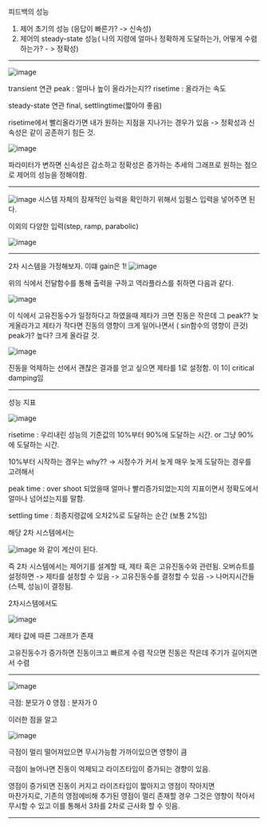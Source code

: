 피드백의 성능
1. 제어 초기의 성능 (응답이 빠른가? -> 신속성)
2. 제어의 steady-state 성능( 나의 지령에 얼마나 정확하게 도달하는가, 어떻게 수렴하는가? - > 정확성)

----
![image](https://github.com/homind/control-systems-engineering/assets/101074052/9b1b6067-d98f-4388-b4a1-4ccf0e268616)

transient 연관 
peak : 얼마나 높이 올라가는지?? 
risetime : 올라가는 속도

steady-state 연관 
final, settlingtime(짧아야 좋음)

risetime에서 빨리올라가면 내가 원하는 지점을 지나가는 경우가 있음 -> 정확성과 신속성은 같이 공존하기 힘든 것.

![image](https://github.com/homind/control-systems-engineering/assets/101074052/1e72ce2d-5aae-4548-994a-aec0589a889c)

파라미터가 변하면 신속성은 감소하고 정확성은 증가하는 추세의 그래프로 원하는 점으로 제어의 성능을 정해야함.


---

![image](https://github.com/homind/control-systems-engineering/assets/101074052/b3d2af08-ab50-42dc-978b-f481ab2291cd)
시스템 자체의 잠재적인 능력을 확인하기 위해서 임펄스 입력을 넣어주면 된다.

이외의 다양한 입력(step, ramp, parabolic)

![image](https://github.com/homind/control-systems-engineering/assets/101074052/ca4aef77-7710-47c8-9292-0d4bd28c9770)


------

2차 시스템을 가정해보자. 이떄 gain은 1!
![image](https://github.com/homind/control-systems-engineering/assets/101074052/fd844b6c-e769-4912-bc71-df1d5eb5d983)

위의 식에서 전달함수를 통해 출력을 구하고 역라플라스를 취하면 다음과 같다.

![image](https://github.com/homind/control-systems-engineering/assets/101074052/e0ecdf85-3113-4530-b67a-71989c2b0771)

이 식에서 고유진동수가 일정하다고 하였을때 제타가 크면 진동은 작은데 그 peak?? 늦게올라가고
제타가 작다면 진동의 영향이 크게 일어나면서 ( sin함수의 영향이 큰것) peak가? 높다? 크게 올라갈 것.

![image](https://github.com/homind/control-systems-engineering/assets/101074052/49652314-b5e1-469b-a96b-50eaa667ff8a)


진동을 억제하는 선에서 괜찮은 결과를 얻고 싶으면 제타를 1로 설정함. 이 1이 critical damping임


----

성능 지표

![image](https://github.com/homind/control-systems-engineering/assets/101074052/698f65ba-1605-4825-a174-055d776ac2f2)

risetime : 우리내린 성능의 기준값의 10%부터 90%에 도달하는 시간. or 그냥 90%에 도달하는 시간.

10%부터 시작하는 경우는 why?? -> 시정수가 커서 늦게 매우 늦게 도달하는 경우를 고려해서 



peak time : over shoot 되었을때 얼마나 빨리증가되었는지의 지표이면서 정확도에서 얼마나 넘어섰는지를 말함. 

settling time : 최종지령값에 오차2%로 도달하는 순간 (보통 2%임)

해당 2차 시스템에서는

![image](https://github.com/homind/control-systems-engineering/assets/101074052/e98a297e-7031-4321-b1bf-c48dbfa6f396)
와 같이 계산이 된다.

즉 2차 시스템에서는 제어기를 설계할 때, 제타 혹은 고유진동수와 관련됨. 
오버슈트를 설정하면 ->  제타를 설정할 수 있음 -> 고유진동수를 결정할 수 있음 -> 나머지시간들(스펙, 성능)이 결정됨.


2차시스템에서도

![image](https://github.com/homind/control-systems-engineering/assets/101074052/a4e3caee-5f37-4ae2-8fcb-47262fb9834a)

제타 값에 따른 그래프가 존재


고유진동수가 증가하면 진동이크고 빠르게 수렴 작으면 진동은 작은데 주기가 길어지면서 수렴


------


![image](https://github.com/homind/control-systems-engineering/assets/101074052/9f182d84-1dbc-4a5e-a8ae-30734356d852)



극점: 분모가 0
영점 : 분자가 0

이러한 점을 알고

![image](https://github.com/homind/control-systems-engineering/assets/101074052/a56da473-5851-401c-8f6d-7e98a22bf28e)

극점이 멀리 떨어져있으면 무시가능함 가까이있으면 영향이 큼

극점이 늘어나면 진동이 억제되고 라이즈타임이 증가되는 경향이 있음. 

영점이 증가되면 진동이 커지고 라이즈타임이 짧아지고 
영점이 작아지면  
마찬가지로, 기존의 영점에비해 추가된 영점이 멀리 존재할 경우 그것은 영향이 작아서 무시할 수 있고 이를 통해서 3차를 2차로 근사화 할 수 잇음.


---










